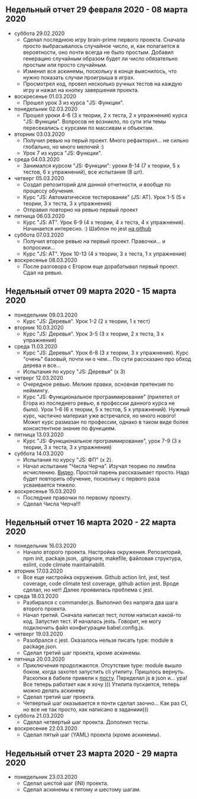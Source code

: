 ## Недельный отчет 29 февраля 2020 - 08 марта 2020
* суббота 29.02.2020
  * Сделал последнюю игру brain-prime первого проекта. Сначала просто выбрасывалось случайное число, и, как полагается в вероятности, оно почти всегда не было простым. Добавил генерацию случайным образом будет ли число обязательно простым или просто случайным.
  * Изменил все аскинемы, поскольку в конце выяснилось, что нужно показать случаи проигрыша в играх.
  * Просмотрел код, провел несколько ручных тестов на каждую игру и нажал на кнопку завершения проекта.
* воскресенье 01.03.2020
  * Прошел урок 3 из курса "JS: Функции".
* понедельник 02.03.2020
  * Прошел уроки 4-6 (3 x теории, 2 x теста, 2 x упражнения) курса "JS: Функции". Вопросов не возникло, по сути эти темы пересекались с курсами по массивам и объектам.
* вторник 03.03.2020
  * Получил ревью на перый проект. Много рефакторил... не сильно глобально, но много мелочей :) 
  * Урок 7 из курса "JS: Функции".
* среда 04.03.2020
  * Занимался курсом "JS: Функции": уроки 8-14 (7 x теории, 5 x тестов, 6 x упражнений), все испытания (8 шт).
* четверг 05.03.2020
  * Создал репозиторий для данной отчетности, и вообще по процессу обучения.
  * Курс "JS: Автоматическое тестирование" (JS: АТ). Урок 1-5 (5 x теории, 3 x теста, 3 x упражнения)
  * Отправил повторно на ревью первый проект
* пятница 06.03.2020
  * Курс "JS: АТ". Урок 6-9 (4 x теории, 4 x теста, 4 x упражнения). Начинается интересно. :) Шаблон по jest [на github](https://github.com/u-master/hexlet-jest)
* суббота 07.03.2020
  * Получил второе ревью на первый проект. Правочки... и вопросики...
  * Курс "JS: АТ". Урок 10-13 (4 x теории, 3 x теста, 1 x упражнение)
* воскресенье 08.03.2020
  * После разговора с Егором еще дорабатывал первый проект. Сдал на ревью.
  
## Недельный отчет 09 марта 2020 - 15 марта 2020
* понедельник 09.03.2020
  * Курс "JS: Деревья". Урок 1-2 (2 x теории, 1 x тест)
* вторник 10.03.2020
  * Курс "JS: Деревья". Урок 3-5 (3 x теории, 2 x теста, 3 x упражнения)
* среда 11.03.2020
  * Курс "JS: Деревья". Урок 6-8 (3 x теории, 3 x упражнения). Курс "очень" базовый, почти ни о чем... По сути рассказано про обход дерева и все...
  * Испытания по курсу "JS: Деревья" (x 3)
* четверг 12.03.2020
  * Очередное ревью. Мелкие правки, основная претензия по неймингу.
  * Курс "JS: Функциональное программирование" (прилетел от Егора из последнего ревью, в профессии данного курса не было). Урок 1-6 (6 x теории, 5 x тестов, 5 x упражнений). Нужный курс, частично материал уже встречался, но много нового! Может курс размазан по профессии, однако в таком виде более консистентное знание по функциям.
* пятница 13.03.2020
  * Курс "JS: Функциональное программирование", урок 7-9 (3 x теории, 3 x теста, 3 x упражнения)
* суббота 14.03.2020
  * Испытания по курсу "JS: ФП" (x 2).
  * Начал испытание "Числа Черча". Изучал теорию по лямбла исчислению. [Видео](https://www.youtube.com/watch?v=dowYB_dPkmU). Простой парень рассказывает просто. Надо будет повторить обучение, поскольку с первого раза усваивается тяжело.
* воскресенье 15.03.2020
  * Последние правочки по первому проекту.
  * Сделал Числа Черча!!!

## Недельный отчет 16 марта 2020 - 22 марта 2020
* понедельник 16.03.2020
  * Начало второго проекта. Настройка окружения. Репозиторий, npm init, packaje.json, .gitignore, makefile, файловая структура, eslint, code climate maintainabilit.
* вторник 17.03.2020
  * Все еще настройка окружения. Github action lint, jest, test coverage, code climate  test coverage, github action jest. Вроде сделал, но нет! Далее проявилась проблема с jest.
* среда 18.03.2020
  * Разбирался с commander.js. Выполнил без напряга два шага второго проекта. 
  * Начал третий. Сначала написал тест, потом написал какой-то код. Запустил тест. И началась jestь. Говорит, не могу подключить файл конфигурации babel.config.js.
* четверг 19.03.2020
  * Разобрался с jest. Оказалось нельзя писать type: module в package.json.
  * Сделал третий шаг проекта, кроме аскинемы.
* пятница 20.03.2020
  * Приключения продолжаются. Отсутствие type: module вышло боком, когда захотел запустить cli утилиту. Пришлось вернуть. Раскопки в бабеле привели к [посту](https://babeljs.io/blog/2020/01/11/7.8.0#support-every-configuration-file-extension-10783-https-githubcom-babel-babel-pull-10783-and-10903-https-githubcom-babel-babel-pull-10903). Переделал js в json и... ура! Все теперь работает как я хочу ))) Утилита пускается, теперь можно делать аскинему
  * Сделал третий шаг проекта.
  * Четвертый шаг оказывается я почти сделал заочно... Как раз CI, но все не так просто, как написано в заданиии)))
* суббота 21.03.2020
  * Сделал четвертый шаг проекта. Дополнил тесты.
* воскресение 22.03.2020
  * Сделал пятый шаг (YAML) проекта (кроме аскинемы).
  
## Недельный отчет 23 марта 2020 - 29 марта 2020
* понедельник 23.03.2020
  * Сделал шестой шаг (INI) проекта. 
  * Сделал аскинемы к пятому и шестому шагам.
